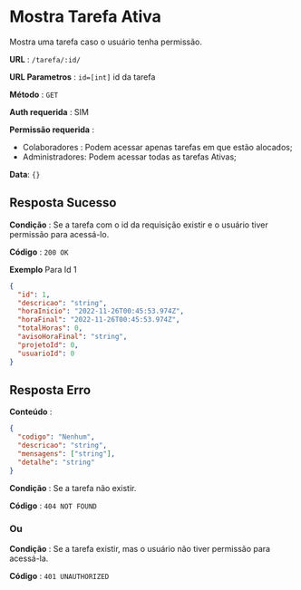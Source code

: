 # Mostra Tarefa Ativa

Mostra uma tarefa caso o usuário tenha permissão.

**URL** : `/tarefa/:id/`

**URL Parametros** : `id=[int]` id da tarefa

**Método** : `GET`

**Auth requerida** : SIM

**Permissão requerida** :

- Colaboradores : Podem acessar apenas tarefas em que estão alocados;
- Administradores: Podem acessar todas as tarefas Ativas;

**Data**: `{}`

## Resposta Sucesso

**Condição** : Se a tarefa com o id da requisição existir e o usuário tiver permissão para acessá-lo.

**Código** : `200 OK`

**Exemplo** Para Id 1

```json
{
  "id": 1,
  "descricao": "string",
  "horaInicio": "2022-11-26T00:45:53.974Z",
  "horaFinal": "2022-11-26T00:45:53.974Z",
  "totalHoras": 0,
  "avisoHoraFinal": "string",
  "projetoId": 0,
  "usuarioId": 0
}
```

## Resposta Erro

**Conteúdo** :

```json
{
  "codigo": "Nenhum",
  "descricao": "string",
  "mensagens": ["string"],
  "detalhe": "string"
}
```

**Condição** : Se a tarefa não existir.

**Código** : `404 NOT FOUND`

### Ou

**Condição** : Se a tarefa existir, mas o usuário não tiver permissão para acessá-la.

**Código** : `401 UNAUTHORIZED`
